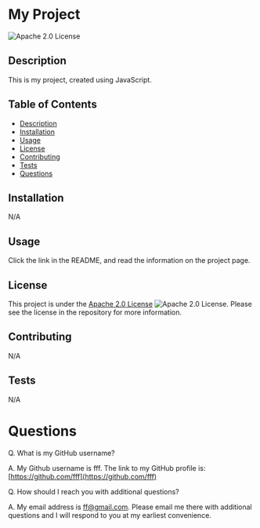 # My Project

![Apache 2.0 License](https://img.shields.io/badge/License-Apache_2.0-blue.svg)

## Description 

 This is my project, created using JavaScript.

## Table of Contents 

 - [Description](#description) 
 - [Installation](#installation) 
 - [Usage](#usage) 
 - [License](#license) 
 - [Contributing](#contributing) 
 - [Tests](#tests) 
 - [Questions](#questions) 

## Installation 

 N/A

## Usage 

 Click the link in the README, and read the information on the project page.

## License 

This project is under the [Apache 2.0 License](https://opensource.org/licenses/Apache-2.0) ![Apache 2.0 License](https://img.shields.io/badge/License-Apache_2.0-blue.svg). Please see the license in the repository for more information.

## Contributing 

 N/A

## Tests 

 N/A

# Questions 

Q. What is my GitHub username?

A. My Github username is fff. The link to my GitHub profile is: [https://github.com/fff](https://github.com/fff)  

Q. How should I reach you with additional questions?

A. My email address is ff@gmail.com.  Please email me there with additional questions and I will respond to you at my earliest convenience.